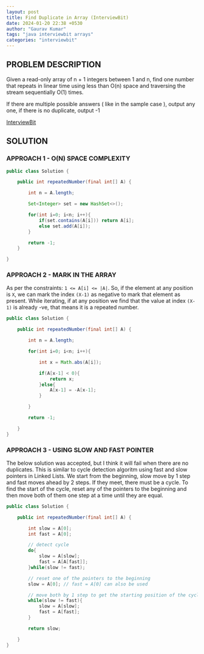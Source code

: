```yaml
---
layout: post
title: Find Duplicate in Array (InterviewBit)
date: 2024-01-20 22:38 +0530
author: "Gaurav Kumar"
tags: "java interviewbit arrays"
categories: "interviewbit"
---
```


## PROBLEM DESCRIPTION

Given a read-only array of n + 1 integers between 1 and n, find one number that repeats in linear time using less than O(n) space and traversing the stream sequentially O(1) times.

If there are multiple possible answers ( like in the sample case ), output any one, if there is no duplicate, output -1

[InterviewBit](https://www.interviewbit.com/problems/find-duplicate-in-array/)

## SOLUTION

### APPROACH 1 - O(N) SPACE COMPLEXITY

```java
public class Solution {

    public int repeatedNumber(final int[] A) {

        int n = A.length;

        Set<Integer> set = new HashSet<>();

        for(int i=0; i<n; i++){
            if(set.contains(A[i])) return A[i];
            else set.add(A[i]);
        }

        return -1;
    }

}
```

### APPROACH 2 - MARK IN THE ARRAY

As per the constraints: `1 <= A[i] <= |A|`. So, if the element at any position is `X`, we can mark the index `(X-1)` as negative to mark that element as present. While iterating, if at any position we find that the value at index `(X-1)` is already -ve, that means it is a repeated number.

```java
public class Solution {

    public int repeatedNumber(final int[] A) {

        int n = A.length;

        for(int i=0; i<n; i++){

            int x = Math.abs(A[i]);

            if(A[x-1] < 0){
                return x;
            }else{
                A[x-1] = -A[x-1];
            }

        }

        return -1;

    }
}
```

### APPROACH 3 - USING SLOW AND FAST POINTER

The below solution was accepted, but I think it will fail when there are no duplicates. This is similar to cycle detection algoritm using fast and slow pointers in Linked Lists. We start from the beginning, slow move by 1 step and fast moves ahead by 2 steps. If they meet, there must be a cycle. To find the start of the cycle, reset any of the pointers to the beginning and then move both of them one step at a time until they are equal.

```java
public class Solution {

    public int repeatedNumber(final int[] A) {

        int slow = A[0];
        int fast = A[0];

        // detect cycle
        do{
            slow = A[slow];
            fast = A[A[fast]];
        }while(slow != fast);

        // reset one of the pointers to the beginning
        slow = A[0]; // fast = A[0] can also be used

        // move both by 1 step to get the starting position of the cycle
        while(slow != fast){
            slow = A[slow];
            fast = A[fast];
        }

        return slow;

    }
}
```
